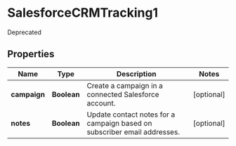 

# SalesforceCRMTracking1

Deprecated

## Properties

| Name | Type | Description | Notes |
|------------ | ------------- | ------------- | -------------|
|**campaign** | **Boolean** | Create a campaign in a connected Salesforce account. |  [optional] |
|**notes** | **Boolean** | Update contact notes for a campaign based on subscriber email addresses. |  [optional] |



